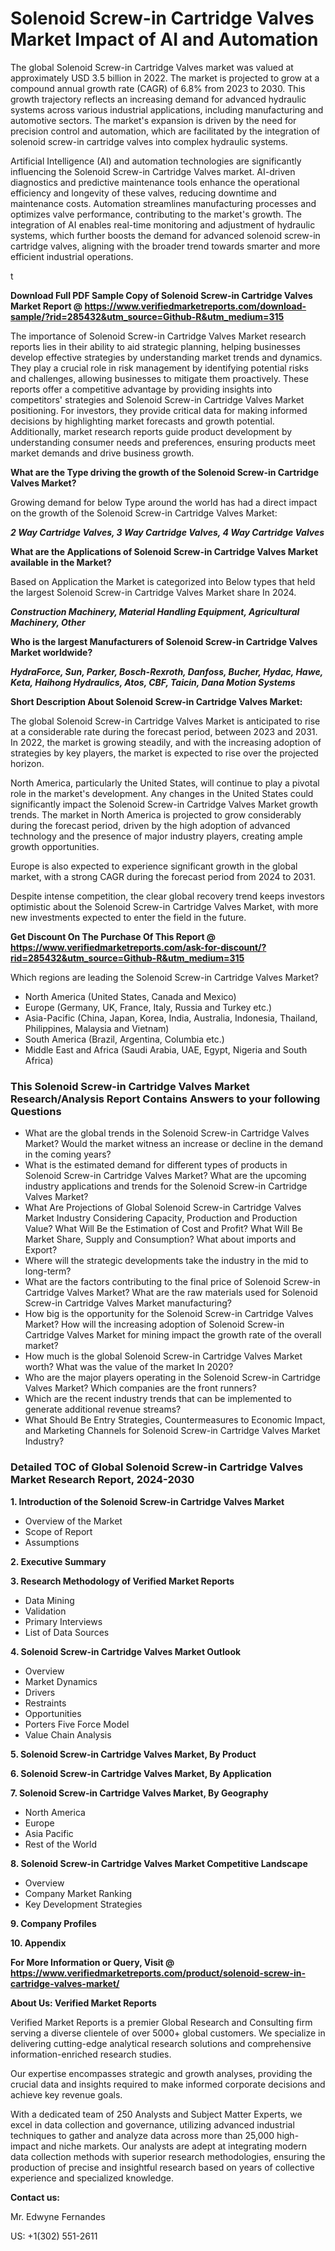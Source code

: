 <meta name="title" content="Global Solenoid Screw-in Cartridge Valves Market Impact of AI and Automation"><meta name="description" content="The global Solenoid Screw-in Cartridge Valves market was valued at approximately USD 3.5 billion in 2022. The market is projected to grow at a compound annual growth r"><meta name="title" content="Solenoid Screw-in Cartridge Valves Market Size, Share, Scope, Trends, Growth, Opportunities, Analysis, Forecast"><h1>Solenoid Screw-in Cartridge Valves Market Impact of AI and Automation</h1><p>The global Solenoid Screw-in Cartridge Valves market was valued at approximately USD 3.5 billion in 2022. The market is projected to grow at a compound annual growth rate (CAGR) of 6.8% from 2023 to 2030. This growth trajectory reflects an increasing demand for advanced hydraulic systems across various industrial applications, including manufacturing and automotive sectors. The market's expansion is driven by the need for precision control and automation, which are facilitated by the integration of solenoid screw-in cartridge valves into complex hydraulic systems.</p><p>Artificial Intelligence (AI) and automation technologies are significantly influencing the Solenoid Screw-in Cartridge Valves market. AI-driven diagnostics and predictive maintenance tools enhance the operational efficiency and longevity of these valves, reducing downtime and maintenance costs. Automation streamlines manufacturing processes and optimizes valve performance, contributing to the market's growth. The integration of AI enables real-time monitoring and adjustment of hydraulic systems, which further boosts the demand for advanced solenoid screw-in cartridge valves, aligning with the broader trend towards smarter and more efficient industrial operations.</p>t</p><p id="" class=""><strong>Download Full PDF Sample Copy of Solenoid Screw-in Cartridge Valves Market Report @ <a href="https://www.verifiedmarketreports.com/download-sample/?rid=285432&utm_source=Github-R&utm_medium=315" target="_blank">https://www.verifiedmarketreports.com/download-sample/?rid=285432&utm_source=Github-R&utm_medium=315</a></strong></p><p>The importance of&nbsp;Solenoid Screw-in Cartridge Valves Market research reports lies in their ability to aid strategic planning, helping businesses develop effective strategies by understanding market trends and dynamics. They play a crucial role in risk management by identifying potential risks and challenges, allowing businesses to mitigate them proactively. These reports offer a competitive advantage by providing insights into competitors' strategies and Solenoid Screw-in Cartridge Valves Market positioning. For investors, they provide critical data for making informed decisions by highlighting market forecasts and growth potential. Additionally, market research reports guide product development by understanding consumer needs and preferences, ensuring products meet market demands and drive business growth.</p><p><strong>What are the&nbsp;Type driving the growth of the Solenoid Screw-in Cartridge Valves Market?</strong></p><p id="" class="">Growing demand for below Type around the world has had a direct impact on the growth of the Solenoid Screw-in Cartridge Valves Market:</p><em><strong>2 Way Cartridge Valves, 3 Way Cartridge Valves, 4 Way Cartridge Valves</strong></em></p><strong>What are the&nbsp;Applications&nbsp;of Solenoid Screw-in Cartridge Valves Market available in the Market?</strong></p><p id="" class="">Based on Application the Market is categorized into Below types that held the largest Solenoid Screw-in Cartridge Valves Market share In 2024.</p><em><strong>Construction Machinery, Material Handling Equipment, Agricultural Machinery, Other</strong></em></p><strong>Who is the largest Manufacturers of Solenoid Screw-in Cartridge Valves Market worldwide?</strong></p><p><em><strong>HydraForce, Sun, Parker, Bosch-Rexroth, Danfoss, Bucher, Hydac, Hawe, Keta, Haihong Hydraulics, Atos, CBF, Taicin, Dana Motion Systems</strong></em></p><p id="" class=""><strong>Short Description About Solenoid Screw-in Cartridge Valves Market:</strong></p><p>The global Solenoid Screw-in Cartridge Valves Market is anticipated to rise at a considerable rate during the forecast period, between 2023 and 2031. In 2022, the market is growing steadily, and with the increasing adoption of strategies by key players, the market is expected to rise over the projected horizon.</p><p>North America, particularly the United States, will continue to play a pivotal role in the market's development. Any changes in the United States could significantly impact the Solenoid Screw-in Cartridge Valves Market growth trends. The market in North America is projected to grow considerably during the forecast period, driven by the high adoption of advanced technology and the presence of major industry players, creating ample growth opportunities.</p><p>Europe is also expected to experience significant growth in the global market, with a strong CAGR during the forecast period from 2024 to 2031.</p><p>Despite intense competition, the clear global recovery trend keeps investors optimistic about the Solenoid Screw-in Cartridge Valves Market, with more new investments expected to enter the field in the future.</p><p id="" class=""><strong>Get Discount On The Purchase Of This Report @ <a href="https://www.verifiedmarketreports.com/ask-for-discount/?rid=285432&utm_source=Github-R&utm_medium=315" target="_blank">https://www.verifiedmarketreports.com/ask-for-discount/?rid=285432&utm_source=Github-R&utm_medium=315</a></strong></p>Which regions are leading the Solenoid Screw-in Cartridge Valves Market?</p><ul><li>North America (United States, Canada and Mexico)</li><li>Europe (Germany, UK, France, Italy, Russia and Turkey etc.)</li><li>Asia-Pacific (China, Japan, Korea, India, Australia, Indonesia, Thailand, Philippines, Malaysia and Vietnam)</li><li>South America (Brazil, Argentina, Columbia etc.)</li><li>Middle East and Africa (Saudi Arabia, UAE, Egypt, Nigeria and South Africa)</li></ul><h3 id="" class="">This Solenoid Screw-in Cartridge Valves Market Research/Analysis Report Contains Answers to your following Questions</h3><ul><li>What are the global trends in the Solenoid Screw-in Cartridge Valves Market? Would the market witness an increase or decline in the demand in the coming years?</li><li>What is the estimated demand for different types of products in Solenoid Screw-in Cartridge Valves Market? What are the upcoming industry applications and trends for the Solenoid Screw-in Cartridge Valves Market?</li><li>What Are Projections of Global Solenoid Screw-in Cartridge Valves Market Industry Considering Capacity, Production and Production Value? What Will Be the Estimation of Cost and Profit? What Will Be Market Share, Supply and Consumption? What about imports and Export?</li><li>Where will the strategic developments take the industry in the mid to long-term?</li><li>What are the factors contributing to the final price of Solenoid Screw-in Cartridge Valves Market? What are the raw materials used for Solenoid Screw-in Cartridge Valves Market manufacturing?</li><li>How big is the opportunity for the Solenoid Screw-in Cartridge Valves Market? How will the increasing adoption of Solenoid Screw-in Cartridge Valves Market for mining impact the growth rate of the overall market?</li><li>How much is the global Solenoid Screw-in Cartridge Valves Market worth? What was the value of the market In 2020?</li><li>Who are the major players operating in the Solenoid Screw-in Cartridge Valves Market? Which companies are the front runners?</li><li>Which are the recent industry trends that can be implemented to generate additional revenue streams?</li><li>What Should Be Entry Strategies, Countermeasures to Economic Impact, and Marketing Channels for Solenoid Screw-in Cartridge Valves Market Industry?</li></ul><h3 id="" class="">Detailed TOC of Global Solenoid Screw-in Cartridge Valves Market Research Report, 2024-2030</h3><p id="" class=""><strong>1. Introduction of the Solenoid Screw-in Cartridge Valves Market</strong></p><ul><li>Overview of the Market</li><li>Scope of Report</li><li>Assumptions</li></ul><p id="" class=""><strong>2. Executive Summary</strong></p><p id="" class=""><strong>3. Research Methodology of Verified Market Reports</strong></p><ul><li>Data Mining</li><li>Validation</li><li>Primary Interviews</li><li>List of Data Sources</li></ul><p id="" class=""><strong>4. Solenoid Screw-in Cartridge Valves Market Outlook</strong></p><ul><li>Overview</li><li>Market Dynamics</li><li>Drivers</li><li>Restraints</li><li>Opportunities</li><li>Porters Five Force Model</li><li>Value Chain Analysis</li></ul><p id="" class=""><strong>5. Solenoid Screw-in Cartridge Valves Market, By Product</strong></p><p id="" class=""><strong>6. Solenoid Screw-in Cartridge Valves Market, By Application</strong></p><p id="" class=""><strong>7. Solenoid Screw-in Cartridge Valves Market, By Geography</strong></p><ul><li>North America</li><li>Europe</li><li>Asia Pacific</li><li>Rest of the World</li></ul><p id="" class=""><strong>8. Solenoid Screw-in Cartridge Valves Market Competitive Landscape</strong></p><ul><li>Overview</li><li>Company Market Ranking</li><li>Key Development Strategies</li></ul><p id="" class=""><strong>9. Company Profiles</strong></p><p id="" class=""><strong>10. Appendix</strong></p><p id="" class=""><strong>For More Information or Query, Visit @ <a href="https://www.verifiedmarketreports.com/product/solenoid-screw-in-cartridge-valves-market/" target="_blank">https://www.verifiedmarketreports.com/product/solenoid-screw-in-cartridge-valves-market/</a></strong></p><p id="" class=""><strong>About Us: Verified Market Reports</strong></p><p id="" class="">Verified Market Reports is a premier Global Research and Consulting firm serving a diverse clientele of over 5000+ global customers. We specialize in delivering cutting-edge analytical research solutions and comprehensive information-enriched research studies.</p><p id="" class="">Our expertise encompasses strategic and growth analyses, providing the crucial data and insights required to make informed corporate decisions and achieve key revenue goals.</p><p id="" class="">With a dedicated team of 250 Analysts and Subject Matter Experts, we excel in data collection and governance, utilizing advanced industrial techniques to gather and analyze data across more than 25,000 high-impact and niche markets. Our analysts are adept at integrating modern data collection methods with superior research methodologies, ensuring the production of precise and insightful research based on years of collective experience and specialized knowledge.</p><p id="" class=""><strong>Contact us:</strong></p><p id="" class="">Mr. Edwyne Fernandes</p><p id="" class="">US: +1(302) 551-2611</p>
